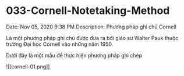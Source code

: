 # 033-Cornell-Notetaking-Method

Date: Nov 05, 2020 9:38 PM
Description: Phương pháp ghi chú Cornell

Là một phương pháp ghi chú được đưa ra bởi giáo sư Walter Pauk thuộc trường Đại học Cornell vào những năm 1950. 

Dưới đây là một mẫu để thực hiện phương pháp ghi chép

![[cornell-01.png]]